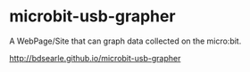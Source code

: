 # microbit-usb-grapher
A WebPage/Site that can graph data collected on the micro:bit. 

http://bdsearle.github.io/microbit-usb-grapher
